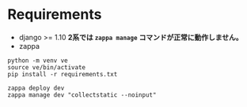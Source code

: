 # Requirements
* django >= 1.10
__2系では ```zappa manage``` コマンドが正常に動作しません。__
* zappa

```
python -m venv ve
source ve/bin/activate
pip install -r requirements.txt
```

```
zappa deploy dev
zappa manage dev "collectstatic --noinput"
```